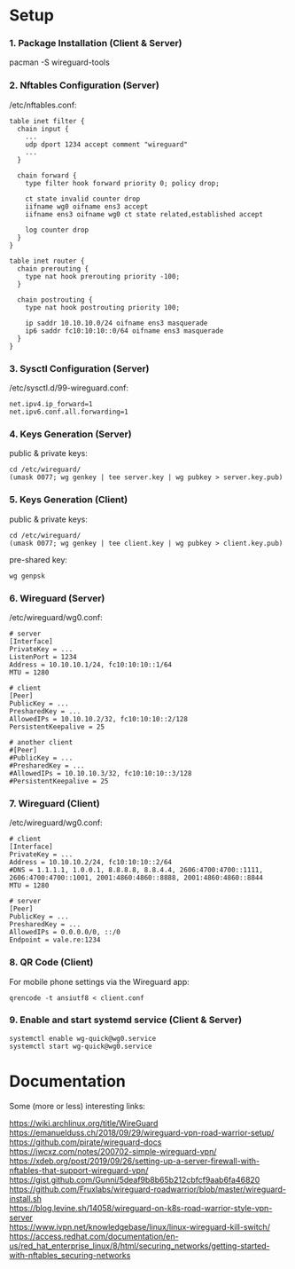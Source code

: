 
# Setup

### 1. Package Installation (Client & Server)

pacman -S wireguard-tools

### 2. Nftables Configuration (Server)

/etc/nftables.conf:

```text
table inet filter {
  chain input {
    ...
    udp dport 1234 accept comment "wireguard"
    ...
  }

  chain forward {
    type filter hook forward priority 0; policy drop;

    ct state invalid counter drop
    iifname wg0 oifname ens3 accept
    iifname ens3 oifname wg0 ct state related,established accept

    log counter drop
  }
}

table inet router {
  chain prerouting {
    type nat hook prerouting priority -100;
  }

  chain postrouting {
    type nat hook postrouting priority 100;

    ip saddr 10.10.10.0/24 oifname ens3 masquerade
    ip6 saddr fc10:10:10::0/64 oifname ens3 masquerade
  }
}
```

### 3. Sysctl Configuration (Server)

/etc/sysctl.d/99-wireguard.conf:

```text
net.ipv4.ip_forward=1
net.ipv6.conf.all.forwarding=1
```

### 4. Keys Generation (Server)

public & private keys:

```text
cd /etc/wireguard/
(umask 0077; wg genkey | tee server.key | wg pubkey > server.key.pub)
```

### 5. Keys Generation (Client)

public & private keys:

```text
cd /etc/wireguard/
(umask 0077; wg genkey | tee client.key | wg pubkey > client.key.pub)
```

pre-shared key:

```text
wg genpsk
```

### 6. Wireguard (Server)

/etc/wireguard/wg0.conf:

```text
# server
[Interface]
PrivateKey = ...
ListenPort = 1234
Address = 10.10.10.1/24, fc10:10:10::1/64
MTU = 1280

# client
[Peer]
PublicKey = ...
PresharedKey = ...
AllowedIPs = 10.10.10.2/32, fc10:10:10::2/128
PersistentKeepalive = 25

# another client
#[Peer]
#PublicKey = ...
#PresharedKey = ...
#AllowedIPs = 10.10.10.3/32, fc10:10:10::3/128
#PersistentKeepalive = 25
```

### 7. Wireguard (Client)

/etc/wireguard/wg0.conf:

```text
# client
[Interface]
PrivateKey = ...
Address = 10.10.10.2/24, fc10:10:10::2/64
#DNS = 1.1.1.1, 1.0.0.1, 8.8.8.8, 8.8.4.4, 2606:4700:4700::1111, 2606:4700:4700::1001, 2001:4860:4860::8888, 2001:4860:4860::8844
MTU = 1280

# server
[Peer]
PublicKey = ...
PresharedKey = ...
AllowedIPs = 0.0.0.0/0, ::/0
Endpoint = vale.re:1234
```

### 8. QR Code (Client)

For mobile phone settings via the Wireguard app:

```text
qrencode -t ansiutf8 < client.conf
```

### 9. Enable and start systemd service (Client & Server)

```text
systemctl enable wg-quick@wg0.service
systemctl start wg-quick@wg0.service
```

# Documentation

Some (more or less) interesting links:  

<https://wiki.archlinux.org/title/WireGuard>  
<https://emanuelduss.ch/2018/09/29/wireguard-vpn-road-warrior-setup/>  
<https://github.com/pirate/wireguard-docs>  
<https://jwcxz.com/notes/200702-simple-wireguard-vpn/>  
<https://xdeb.org/post/2019/09/26/setting-up-a-server-firewall-with-nftables-that-support-wireguard-vpn/>  
<https://gist.github.com/Gunni/5deaf9b8b65b212cbfcf9aab6fa46820>  
<https://github.com/Fruxlabs/wireguard-roadwarrior/blob/master/wireguard-install.sh>  
<https://blog.levine.sh/14058/wireguard-on-k8s-road-warrior-style-vpn-server>  
<https://www.ivpn.net/knowledgebase/linux/linux-wireguard-kill-switch/>  
<https://access.redhat.com/documentation/en-us/red_hat_enterprise_linux/8/html/securing_networks/getting-started-with-nftables_securing-networks>  
